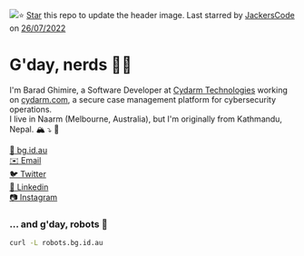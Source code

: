 <img src="https://images.unsplash.com/photo-1458929526027-052f5d6a3c5e?ixid=MnwxNDk2MTh8MHwxfHJhbmRvbXx8fHx8fHx8fDE2NTg3OTgzMzM&ixlib=rb-1.2.1/&fm=jpg&crop=faces&fit=crop&h=540&w=1920"/>⭐️ [Star](https://github.com/baradghimire/baradghimire) this repo to update the header image. Last starred by [JackersCode](https://github.com/JackersCode) on [26/07/2022](https://github.com/baradghimire/baradghimire/actions)

# G'day, nerds 👋🏽

I'm Barad Ghimire, a Software Developer at [Cydarm Technologies](https://github.com/cydarm) working on [cydarm.com](https://www.cydarm.com/), a secure case management platform for cybersecurity operations.<br>
I live in Naarm (Melbourne, Australia), but I'm originally from Kathmandu, Nepal. 🏔 ⤵ 🦘<br>

[🔗 bg.id.au](https://bg.id.au)<br>
[✉️ Email](mailto:hi@bg.id.au)<br>
[🐦 Twitter](https://twitter.com/barad)<br>
[👔 Linkedin](https://linkedin.com/in/baradghimire)<br>
[📷 Instagram](https://instagram.com/baradghimire)<br>

### ... and g'day, robots 🤖

```sh
curl -L robots.bg.id.au
```
